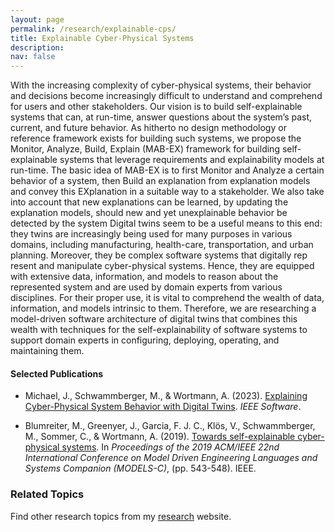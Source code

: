 ```yaml
---
layout: page
permalink: /research/explainable-cps/
title: Explainable Cyber-Physical Systems
description:  
nav: false
---
```


With the increasing complexity of cyber-physical systems, their behavior and decisions become increasingly difficult to understand and comprehend for users and other stakeholders. Our vision is to build self-explainable systems that can, at run-time, answer questions about the system’s past, current, and future behavior. As hitherto no design methodology or reference framework exists for building such systems, we propose the Monitor, Analyze, Build, Explain (MAB-EX) framework for building self-explainable systems that leverage requirements and explainability models at run-time. The basic idea of MAB-EX is to first Monitor and Analyze a certain behavior of a system, then Build an explanation from explanation models and convey this EXplanation in a suitable way to a stakeholder. We also take into account that new explanations can be learned, by updating the explanation models, should new and yet unexplainable behavior be detected by the system  Digital twins seem to be a useful means to this end: they twins are increasingly being used for many purposes in various domains, including manufacturing, health-care, transportation, and urban planning. Moreover, they be complex software systems that digitally rep resent and manipulate cyber-physical systems. Hence, they are equipped with extensive data, information, and models to reason about the represented system and are used by domain experts from various disciplines. For their proper use, it is vital to comprehend the wealth of data, information, and models intrinsic to them. Therefore, we are researching a model-driven software architecture of digital twins that combines this wealth with techniques for the self-explainability of software systems to support domain experts in configuring, deploying, operating, and maintaining them.

#### Selected Publications

- Michael, J., Schwammberger, M., & Wortmann, A. (2023). [Explaining Cyber-Physical System Behavior with Digital Twins](https://raw.githubusercontent.com/awortmann/awortmann.github.io/master/downloads/paper/Explaining_Cyber-Physical_System_Behavior_with_Digital_Twins.pdf). *IEEE Software*.

- Blumreiter, M., Greenyer, J., Garcia, F. J. C., Klös, V., Schwammberger, M., Sommer, C., & Wortmann, A. (2019). [Towards self-explainable cyber-physical systems](https://www.se-rwth.de/publications/Towards-Self-Explainable-Cyber-Physical-Systems.pdf). In *Proceedings of the 2019 ACM/IEEE 22nd International Conference on Model Driven Engineering Languages and Systems Companion (MODELS-C)*, (pp. 543-548). IEEE.

### Related Topics

Find other research topics from my [research](../../research/) website.